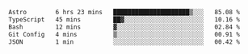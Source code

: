 <!--START_SECTION:waka-->

```txt
Astro        6 hrs 23 mins   █████████████████████▒░░░   85.08 %
TypeScript   45 mins         ██▓░░░░░░░░░░░░░░░░░░░░░░   10.16 %
Bash         12 mins         ▓░░░░░░░░░░░░░░░░░░░░░░░░   02.84 %
Git Config   4 mins          ▒░░░░░░░░░░░░░░░░░░░░░░░░   00.91 %
JSON         1 min           ░░░░░░░░░░░░░░░░░░░░░░░░░   00.42 %
```

<!--END_SECTION:waka-->
